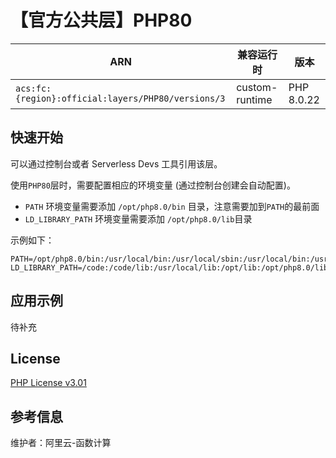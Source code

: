 
# 【官方公共层】PHP80

| ARN  |  兼容运行时  | 版本 |
|------|------|--------|
| `acs:fc:{region}:official:layers/PHP80/versions/3` | custom-runtime   | PHP 8.0.22 |

## 快速开始
可以通过控制台或者 Serverless Devs 工具引用该层。

使用`PHP80`层时，需要配置相应的环境变量 (通过控制台创建会自动配置)。
- `PATH` 环境变量需要添加 `/opt/php8.0/bin` 目录，注意需要加到`PATH`的最前面
- `LD_LIBRARY_PATH` 环境变量需要添加 `/opt/php8.0/lib`目录

示例如下：
```shell
PATH=/opt/php8.0/bin:/usr/local/bin:/usr/local/sbin:/usr/local/bin:/usr/sbin:/usr/bin:/sbin:/bin:/opt/bin
LD_LIBRARY_PATH=/code:/code/lib:/usr/local/lib:/opt/lib:/opt/php8.0/lib
```

## 应用示例
待补充

## License
[PHP License v3.01](https://www.php.net/license/3_01.txt)

## 参考信息
维护者：阿里云-函数计算